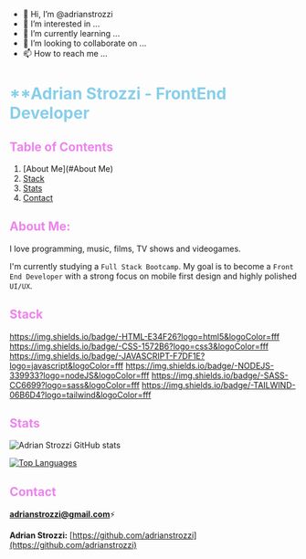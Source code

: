 - 👋 Hi, I’m @adrianstrozzi
- 👀 I’m interested in ...
- 🌱 I’m currently learning ...
- 💞️ I’m looking to collaborate on ...
- 📫 How to reach me ...

<!---
adrianstrozzi/adrianstrozzi is a ✨ special ✨ repository because its `README.md` (this file) appears on your GitHub profile.
You can click the Preview link to take a look at your changes.
--->

# <span style="color:skyblue">**Adrian Strozzi - FrontEnd Developer</span>

## <span style="color:violet">Table of Contents</span>
  
1. [About Me](#About Me)
2. [Stack](#Stack)
3. [Stats](#Stats)
4. [Contact](#Contact)

## <span style="color:violet">About Me:</span>

I love programming, music, films, TV shows and videogames.

I'm currently studying a `Full Stack Bootcamp`. My goal is to become a `Front End Developer` with a strong focus on mobile first design and highly polished `UI/UX`.

## <span style="color:violet">Stack</span>

https://img.shields.io/badge/-HTML-E34F26?logo=html5&logoColor=fff
https://img.shields.io/badge/-CSS-1572B6?logo=css3&logoColor=fff
https://img.shields.io/badge/-JAVASCRIPT-F7DF1E?logo=javascript&logoColor=fff
https://img.shields.io/badge/-NODEJS-339933?logo=nodeJS&logoColor=fff
https://img.shields.io/badge/-SASS-CC6699?logo=sass&logoColor=fff
https://img.shields.io/badge/-TAILWIND-06B6D4?logo=tailwind&logoColor=fff

## <span style="color:violet">Stats</span>

![Adrian Strozzi GitHub stats](https://github-readme-stats.vercel.app/api?username=adrianstrozzi&show_icons=true&theme=tokyonight)

[![Top Languages](https://github-readme-stats.vercel.app/api/top-langs/?username=adrianstrozzi&layout=compact)](https://github.com/anuraghazra/github-readme-stats)

## <span style="color:violet">Contact</span>

**adrianstrozzi@gmail.com**:zap:

**Adrian Strozzi:** [https://github.com/adrianstrozzi](https://github.com/adrianstrozzi)
